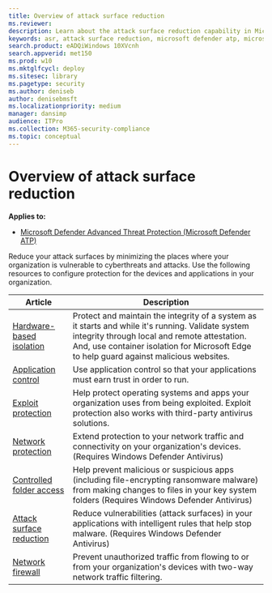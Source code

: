 ```yaml
---
title: Overview of attack surface reduction
ms.reviewer: 
description: Learn about the attack surface reduction capability in Microsoft Defender ATP
keywords: asr, attack surface reduction, microsoft defender atp, microsoft defender, antivirus, av, windows defender
search.product: eADQiWindows 10XVcnh
search.appverid: met150
ms.prod: w10
ms.mktglfcycl: deploy
ms.sitesec: library
ms.pagetype: security
ms.author: deniseb
author: denisebmsft
ms.localizationpriority: medium
manager: dansimp
audience: ITPro
ms.collection: M365-security-compliance 
ms.topic: conceptual
---
```


# Overview of attack surface reduction

**Applies to:**
* [Microsoft Defender Advanced Threat Protection (Microsoft Defender ATP)](https://go.microsoft.com/fwlink/p/?linkid=2069559)

Reduce your attack surfaces by minimizing the places where your organization is vulnerable to cyberthreats and attacks. Use the following resources to configure protection for the devices and applications in your organization.

Article | Description
-|-
[Hardware-based isolation](../windows-defender-application-guard/wd-app-guard-overview.md) | Protect and maintain the integrity of a system as it starts and while it's running. Validate system integrity through local and remote attestation. And, use container isolation for Microsoft Edge to help guard against malicious websites.
[Application control](../windows-defender-application-control/windows-defender-application-control.md) | Use application control so that your applications must earn trust in order to run.
[Exploit protection](../windows-defender-exploit-guard/exploit-protection.md) |Help protect operating systems and apps your organization uses from being exploited. Exploit protection also works with third-party antivirus solutions.
[Network protection](../windows-defender-exploit-guard/network-protection.md) |Extend protection to your network traffic and connectivity on your organization's devices. (Requires Windows Defender Antivirus) | 
[Controlled folder access](../windows-defender-exploit-guard/controlled-folders.md) | Help prevent malicious or suspicious apps (including file-encrypting ransomware malware) from making changes to files in your key system folders (Requires Windows Defender Antivirus)
[Attack surface reduction](../windows-defender-exploit-guard/attack-surface-reduction.md) |Reduce vulnerabilities (attack surfaces) in your applications with intelligent rules that help stop malware. (Requires Windows Defender Antivirus)
[Network firewall](../windows-firewall/windows-firewall-with-advanced-security.md) |Prevent unauthorized traffic from flowing to or from your organization's devices with two-way network traffic filtering.
